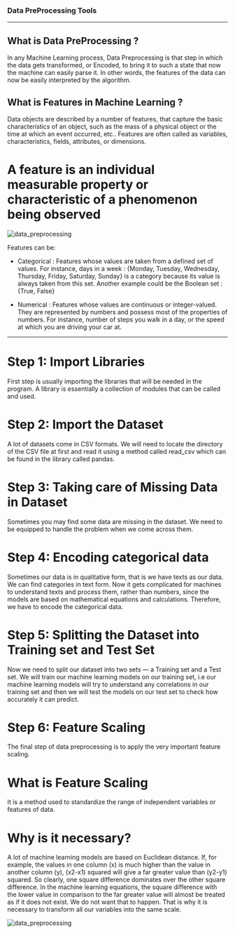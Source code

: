 ### Data PreProcessing Tools
---


## What is Data PreProcessing ?

In any Machine Learning process, Data Preprocessing is that step in which the data gets transformed, or Encoded, to bring it to such a state that now the machine can easily parse it. In other words, the features of the data can now be easily interpreted by the algorithm.


## What is Features in Machine Learning ?

Data objects are described by a number of features, that capture the basic characteristics of an object, such as the mass of a physical object or the time at which an event occurred, etc.. Features are often called as variables, characteristics, fields, attributes, or dimensions.


# A feature is an individual measurable property or characteristic of a phenomenon being observed

![data_preprocessing](/data_preprocessing.jpg)


Features can be:

* Categorical : Features whose values are taken from a defined set of values. For instance, days in a week : {Monday, Tuesday, Wednesday, Thursday, Friday, Saturday, Sunday} is a category because its value is always taken from this set. Another example could be the Boolean set : {True, False}

* Numerical : Features whose values are continuous or integer-valued. They are represented by numbers and possess most of the properties of numbers. For instance, number of steps you walk in a day, or the speed at which you are driving your car at.
---


# Step 1: Import Libraries
First step is usually importing the libraries that will be needed in the program. A library is essentially a collection of modules that can be called and used. 

# Step 2: Import the Dataset
A lot of datasets come in CSV formats. We will need to locate the directory of the CSV file at first and read it using a method called read_csv which can be found in the library called pandas.

# Step 3: Taking care of Missing Data in Dataset
Sometimes you may find some data are missing in the dataset. We need to be equipped to handle the problem when we come across them.

# Step 4: Encoding categorical data
Sometimes our data is in qualitative form, that is we have texts as our data. We can find categories in text form. Now it gets complicated for machines to understand texts and process them, rather than numbers, since the models are based on mathematical equations and calculations. Therefore, we have to encode the categorical data.

# Step 5: Splitting the Dataset into Training set and Test Set
Now we need to split our dataset into two sets — a Training set and a Test set. We will train our machine learning models on our training set, i.e our machine learning models will try to understand any correlations in our training set and then we will test the models on our test set to check how accurately it can predict.

# Step 6: Feature Scaling
The final step of data preprocessing is to apply the very important feature scaling.

# What is Feature Scaling
It is a method used to standardize the range of independent variables or features of data.

# Why is it necessary? 
A lot of machine learning models are based on Euclidean distance. If, for example, the values in one column (x) is much higher than the value in another column (y), (x2-x1) squared will give a far greater value than (y2-y1) squared. So clearly, one square difference dominates over the other square difference. In the machine learning equations, the square difference with the lower value in comparison to the far greater value will almost be treated as if it does not exist. We do not want that to happen. That is why it is necessary to transform all our variables into the same scale. 

![data_preprocessing](/data_preprocessingimg2.jpg)